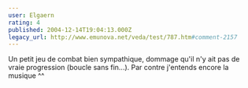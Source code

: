 ```yaml
---
user: Elgaern
rating: 4
published: 2004-12-14T19:04:13.000Z
legacy_url: http://www.emunova.net/veda/test/787.htm#comment-2157
---
```

Un petit jeu de combat bien sympathique, dommage qu'il n'y ait pas de vraie progression (boucle sans fin...). Par contre j'entends encore la musique ^^